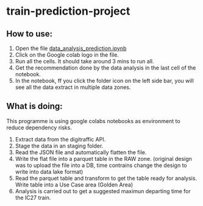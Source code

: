 # train-prediction-project

## How to use:

1. Open the file [data_analysis_prediction.ipynb](https://github.com/adrian-ja-projects/train-prediction-project/blob/main/data_analysis_train_prediction.ipynb)
2. Click on the Google colab logo in the file.
3. Run all the cells. It should take around 3 mins to run all.
4. Get the recommendation done by the data analysis in the last cell of the notebook.
5. In the notebook, ff you click the folder icon on the left side bar, you will see all the data extract in multiple data zones.

## What is doing:

This programme is using google colabs notebooks as environment to reduce dependency risks. 
1. Extract data from the digitraffic API.
2. Stage the data in an staging folder. 
3. Read the JSON file and automatically flatten the file.
4. Write the flat file into a parquet table in the RAW zone. (original design was to upload the file into a DB, time contrains change the design to write into data lake format)
5. Read the parquet table and transform to get the table ready for analysis. Write table into a Use Case area (Golden Area)
6. Analysis is carried out to get a suggested maximun departing time for the IC27 train.
